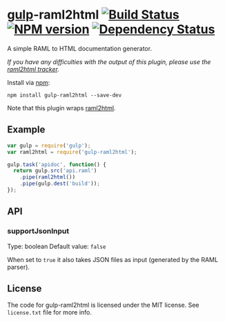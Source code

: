 # [gulp](http://gulpjs.com/)-raml2html [![Build Status](https://travis-ci.org/walling/gulp-raml2html.svg?branch=master)](https://travis-ci.org/walling/gulp-raml2html) [![NPM version](https://badge.fury.io/js/gulp-raml2html.png)](http://badge.fury.io/js/gulp-raml2html) [![Dependency Status](https://gemnasium.com/walling/gulp-raml2html.png)](https://gemnasium.com/walling/gulp-raml2html)

A simple RAML to HTML documentation generator.

*If you have any difficulties with the output of this plugin, please use the [raml2html tracker](https://github.com/kevinrenskers/raml2html/issues).*

Install via [npm](https://npmjs.org/package/gulp-raml2html):

```
npm install gulp-raml2html --save-dev
```

Note that this plugin wraps [raml2html](https://github.com/kevinrenskers/raml2html).

## Example

```js
var gulp = require('gulp');
var raml2html = require('gulp-raml2html');

gulp.task('apidoc', function() {
  return gulp.src('api.raml')
    .pipe(raml2html())
    .pipe(gulp.dest('build'));
});
```

## API

### supportJsonInput
Type: boolean
Default value: `false`

When set to `true` it also takes JSON files as input (generated by the RAML parser).

## License

The code for gulp-raml2html is licensed under the MIT license. See `license.txt` file for more info.
